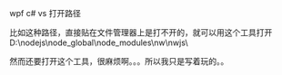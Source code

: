 wpf c# vs 打开路径

比如这种路径，直接贴在文件管理器上是打不开的，就可以用这个工具打开
D:\\nodejs\\node_global\\node_modules\\nw\\nwjs\\

然而还要打开这个工具，很麻烦啊。。。所以我只是写着玩的。。